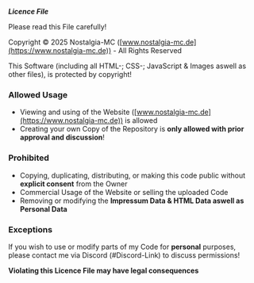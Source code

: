 ***Licence File***

Please read this File carefully!

Copyright © 2025 Nostalgia-MC
([www.nostalgia-mc.de](https://www.nostalgia-mc.de)) - All Rights Reserved

This Software (including all HTML-; CSS-; JavaScript & Images aswell as other files), is protected by copyright!

### Allowed Usage


- Viewing and using of the Website ([www.nostalgia-mc.de](https://www.nostalgia-mc.de)) is allowed
- Creating your own Copy of the Repository is **only allowed with prior approval and discussion**!

### Prohibited

- Copying, duplicating, distributing, or making this code public without **explicit consent** from the Owner
- Commercial Usage of the Website or selling the uploaded Code
- Removing or modifying the **Impressum Data & HTML Data aswell as Personal Data**

### Exceptions

If you wish to use or modify parts of my Code for **personal** purposes, please contact me via Discord (#Discord-Link) to discuss permissions!

**Violating this Licence File may have legal consequences**
